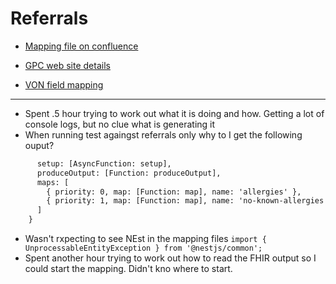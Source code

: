 # Referrals

-   [Mapping file on confluence](https://inpsjira.atlassian.net/wiki/download/attachments/3170172955/GPC_FullStructured_Referral_Mapping.xlsx?api=v2)
-   [GPC web site details](https://developer.nhs.uk/apis/gpconnect-1-6-0/accessrecord_structured_development_referralrequest_guidance.html#what-is-an-outbound-referral)

-   [VON field mapping](https://inpsjira.atlassian.net/wiki/spaces/GC/pages/3573383448/Naming+conventions+for+JSON+attributes+VON)

---

-   Spent .5 hour trying to work out what it is doing and how. Getting a lot of
    console logs, but no clue what is generating it
-   When running test againgst referrals only why to I get the following ouput?

```ARS@1.6 {
      setup: [AsyncFunction: setup],
      produceOutput: [Function: produceOutput],
      maps: [
        { priority: 0, map: [Function: map], name: 'allergies' },
        { priority: 1, map: [Function: map], name: 'no-known-allergies' }
      ]
    }
```

-   Wasn't rxpecting to see NEst in the mapping files
    `import { UnprocessableEntityException } from '@nestjs/common';`
-   Spent another hour trying to work out how to read the FHIR output so I could
    start the mapping. Didn't kno where to start.
